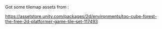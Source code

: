 Got some tilemap assets from :

https://assetstore.unity.com/packages/2d/environments/too-cube-forest-the-free-2d-platformer-game-tile-set-117493